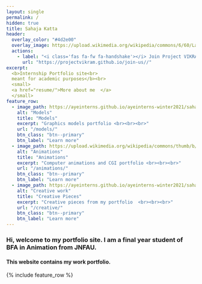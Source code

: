 ```yaml
---
layout: single
permalink: /
hidden: true
title: Sahaja Katta 
header:
  overlay_color: "#4d2e00"
  overlay_image: https://upload.wikimedia.org/wikipedia/commons/6/60/Lanature1882_praxinoscope_projection_reynaud.png
  actions:
    - label: "<i class='fas fa-fw fa-handshake'></i> Join Project VIKRAM : Change the world"
      url: "https://projectvikram.github.io/join-us//"
excerpt:
  <b>Internship Portfolio site<br>
  meant for academic purposes</b><br>
  <small>
  <a href="resume/">More about me  </a>
  </small>
feature_row:
  - image_path: https://ayeinterns.github.io/ayeinterns-winter2021/sahaja/images/car_model.stl.png
    alt: "Models"
    title: "Models"
    excerpt: "Graphics models portfolio <br><br><br>"
    url: "/models/"
    btn_class: "btn--primary"
    btn_label: "Learn more"
  - image_path: https://upload.wikimedia.org/wikipedia/commons/thumb/b/bf/Prof._Stampfer%27s_Stroboscopische_Scheibe_No._X.gif/240px-Prof._Stampfer%27s_Stroboscopische_Scheibe_No._X.gif
    alt: "Animations"
    title: "Animations"
    excerpt: "Computer animations and CGI portfolio <br><br><br>"
    url: "/animations/"
    btn_class: "btn--primary"
    btn_label: "Learn more"
  - image_path: https://ayeinterns.github.io/ayeinterns-winter2021/sahaja/images/lamp_model.stl.png
    alt: "Creative work"
    title: "Creative Pieces"
    excerpt: "Creative pieces from my portfolio  <br><br><br>"
    url: "/creative/"
    btn_class: "btn--primary"
    btn_label: "Learn more"        
---
```


### Hi, welcome to my portfolio site. I am a final year student of BFA in Animation from JNFAU.
#### This website contains my work portfolio.


{% include feature_row %}

